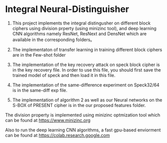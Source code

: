 # Integral Neural-Distinguisher

1. This project implements the integral distingusher on different block ciphers using division prperty (using minizinc tool), and deep learning CNN algorithms namely ResNet, ResNext and DensNet which are available in the corresponding folders。

2. The implementaton of transfer learning in training different block ciphers are in the Few-shot folder

3. The implementation of the key recovery attack on speck block cipher is in the key recovery file. In order to use this file, you should first save the trained model of speck and then load it in this file.

4. The implementation of the same-difference experiment on Speck32/64 is in the same-diff exp file.
5. The implementation of algorithm 2 as well as our Neural networks on the S-BOX of PRESENT cipher is in the our proposed features folder.


The division property is implemented using minizinc optmization tool which can be found at https://www.minizinc.org

Also to run the deep learning CNN algorithms,  a fast gpu-based enviorment can be found at https://colab.research.google.com
